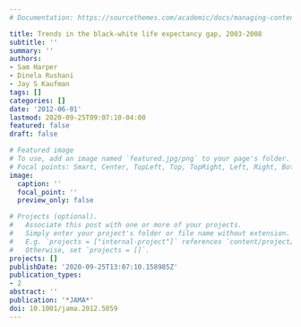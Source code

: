 ```yaml
---
# Documentation: https://sourcethemes.com/academic/docs/managing-content/

title: Trends in the black-white life expectancy gap, 2003-2008
subtitle: ''
summary: ''
authors:
- Sam Harper
- Dinela Rushani
- Jay S Kaufman
tags: []
categories: []
date: '2012-06-01'
lastmod: 2020-09-25T09:07:10-04:00
featured: false
draft: false

# Featured image
# To use, add an image named `featured.jpg/png` to your page's folder.
# Focal points: Smart, Center, TopLeft, Top, TopRight, Left, Right, BottomLeft, Bottom, BottomRight.
image:
  caption: ''
  focal_point: ''
  preview_only: false

# Projects (optional).
#   Associate this post with one or more of your projects.
#   Simply enter your project's folder or file name without extension.
#   E.g. `projects = ["internal-project"]` references `content/project/deep-learning/index.md`.
#   Otherwise, set `projects = []`.
projects: []
publishDate: '2020-09-25T13:07:10.158985Z'
publication_types:
- 2
abstract: ''
publication: '*JAMA*'
doi: 10.1001/jama.2012.5059
---
```

